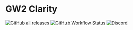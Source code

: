# GW2 Clarity

[![GitHub all releases](https://img.shields.io/github/downloads/Friendly0Fire/GW2Clarity/total)](https://github.com/Friendly0Fire/GW2Clarity/releases/latest) [![GitHub Workflow Status](https://img.shields.io/github/workflow/status/Friendly0Fire/GW2Clarity/CI)](https://github.com/Friendly0Fire/GW2Clarity/actions/workflows/main.yml) [![Discord](https://img.shields.io/discord/384735285197537290?label=Discord)](https://discord.gg/zqeHCEg)